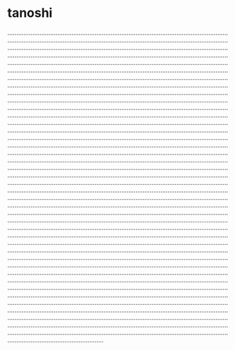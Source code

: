 # tanoshi

..................................................................................................................................................................................................................................................................................................................................................................................................................................................................................................................................................................................................................................................................................................................................................................................................................................................................................................................................................................................................................................................................................................................................................................................................................................................................................................................................................................................................................................................................................................................................................................................................................................................................................................................................................................................................................................................................................................................................................................................................................................................................................................................................................................................................................................................................................................................................................................................................................................................................................................................................................................................................................................................................................................................................................................................................................................................................................................................................................................................................................................................................................................................................................................................................................................................................................................................................................................................................................................................................................................................................................................................................................................................................................................................................................................................................................................................................................................................................................................................................................................................................................................................................................................................................................................................................................................................................................................................................................................................................................................................................................................................................................................................................................................................................................................................................................................................................................................................................................................................................................................................................................................................................................................................................................................................................................................................................................